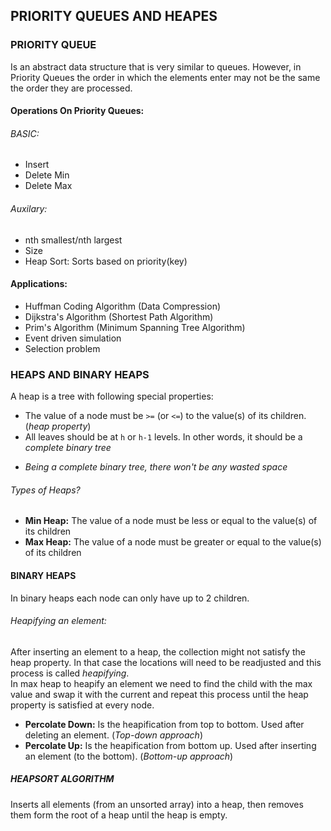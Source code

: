## PRIORITY QUEUES AND HEAPES

### PRIORITY QUEUE
Is an abstract data structure that is very similar to queues. However, in Priority Queues the order in which the elements enter may not be the same the order they are processed.


#### Operations On Priority Queues:
###### BASIC:
- Insert
- Delete Min
- Delete Max

###### Auxilary:
- nth smallest/nth largest
- Size
- Heap Sort: Sorts based on priority(key)

#### Applications:
- Huffman Coding Algorithm (Data Compression)
- Dijkstra's Algorithm (Shortest Path Algorithm)
- Prim's Algorithm (Minimum Spanning Tree Algorithm)
- Event driven simulation
- Selection problem

### HEAPS AND BINARY HEAPS
A heap is a tree with following special properties:<br>
- The value of a node must be `>=` (or `<=`) to the value(s) of its children. (*heap property*)
- All leaves should be at `h` or `h-1` levels. In other words, it should be a *complete binary tree*
* *Being a complete binary tree, there won't be any wasted space*

###### Types of Heaps?
- **Min Heap:** The value of a node must be less or equal to the value(s) of its children
- **Max Heap:** The value of a node must be greater or equal to the value(s) of its children

#### BINARY HEAPS
In binary heaps each node can only have up to 2 children.

###### Heapifying an element:
After inserting an element to a heap, the collection might not satisfy the heap property. In that case the locations will need to be readjusted and this process is called *heapifying*. <br>
In max heap to heapify an element we need to find the child with the max value and swap it with the current and repeat this process until the heap property is satisfied at every node.

- **Percolate Down:** Is the heapification from top to bottom. Used after deleting an element. (*Top-down approach*)
- **Percolate Up:** Is the heapification from bottom up. Used after inserting an element (to the bottom). (*Bottom-up approach*)

##### HEAPSORT ALGORITHM
Inserts all elements (from an unsorted array) into a heap, then removes them form the root of a heap until the heap is empty.



